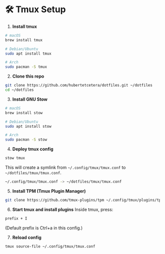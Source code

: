 # 🛠️ Tmux Setup

1. **Install tmux**

```bash
# macOS
brew install tmux

# Debian/Ubuntu
sudo apt install tmux

# Arch
sudo pacman -S tmux
```

2. **Clone this repo**

```bash
git clone https://github.com/hubertetcetera/dotfiles.git ~/dotfiles
cd ~/dotfiles
```

3. **Install GNU Stow**

```bash
# macOS
brew install stow

# Debian/Ubuntu
sudo apt install stow

# Arch
sudo pacman -S stow
```

4. **Deploy tmux config**

```bash
stow tmux
```

This will create a symlink from `~/.config/tmux/tmux.conf` to `~/dotfiles/tmux/tmux.conf`.

```bash
~/.config/tmux/tmux.conf -> ~/dotfiles/tmux/tmux.conf
```

5. **Install TPM (Tmux Plugin Manager)**

```bash
git clone https://github.com/tmux-plugins/tpm ~/.config/tmux/plugins/tpm
```

6. **Start tmux and install plugins**
   Inside tmux, press:

```bash
prefix + I
```

(Default prefix is Ctrl+a in this config.)

7. **Reload config**

```bash
tmux source-file ~/.config/tmux/tmux.conf
```
